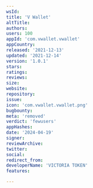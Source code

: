 ```yaml
---
wsId: 
title: 'V Wallet'
altTitle: 
authors: 
users: 100
appId: 'com.vwallet.vwallet'
appCountry: 
released: '2021-12-13'
updated: '2021-12-14'
version: '1.0.1'
stars: 
ratings: 
reviews: 
size: 
website: 
repository: 
issue: 
icon: 'com.vwallet.vwallet.png'
bugbounty: 
meta: 'removed'
verdict: 'fewusers'
appHashes: 
date: '2024-04-19'
signer: 
reviewArchive: 
twitter: 
social: 
redirect_from: 
developerName: 'VICTORIA TOKEN'
features: 

---
```


